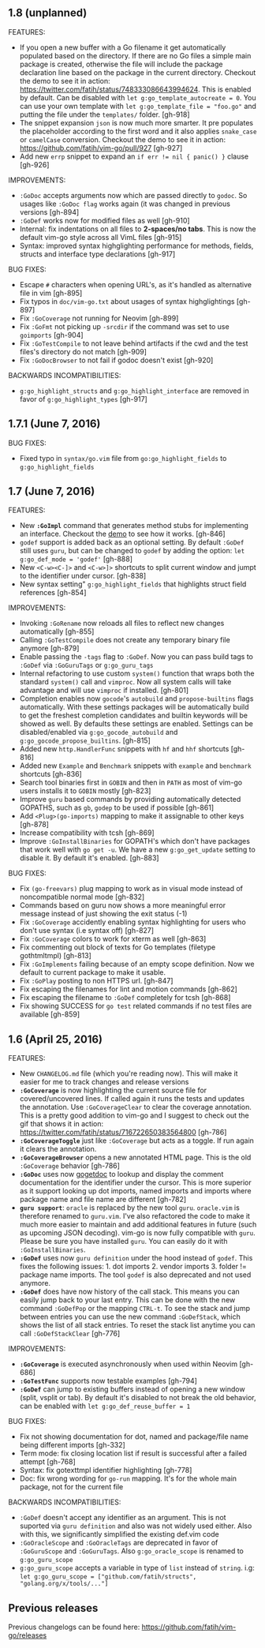 ## 1.8 (unplanned)

FEATURES:

* If you open a new buffer with a Go filename it get automatically populated based on the directory. If there are no Go files a simple main package is created, otherwise the file will include the package declaration line based on the package in the current directory. Checkout the demo to see it in action: https://twitter.com/fatih/status/748333086643994624. This is enabled by default. Can be disabled with `let g:go_template_autocreate = 0`. You can use your own template with `let g:go_template_file = "foo.go"` and putting the file under the `templates/` folder. [gh-918]
* The snippet expansion `json` is now much more smarter. It pre populates the placeholder according to the first word and it also applies `snake_case` or `camelCase` conversion. Checkout the demo to see it in action: https://github.com/fatih/vim-go/pull/927 [gh-927]
* Add new `errp` snippet to expand an `if err != nil { panic() }` clause [gh-926] 

IMPROVEMENTS:
* `:GoDoc` accepts arguments now which are passed directly to `godoc`. So usages like `:GoDoc flag` works again (it was changed in previous versions [gh-894]
* `:GoDef` works now for modified files as well [gh-910]
* Internal: fix indentations on all files to **2-spaces/no tabs**. This is now the default vim-go style across all VimL files [gh-915]
* Syntax: improved syntax highglighting performance for methods, fields, structs and interface type declarations [gh-917]

BUG FIXES:

* Escape `#` characters when opening URL's, as it's handled as alternative file in vim [gh-895]
* Fix typos in `doc/vim-go.txt` about usages of syntax highglightings [gh-897]
* Fix `:GoCoverage` not running for Neovim [gh-899]
* Fix `:GoFmt` not picking up `-srcdir` if the command was set to use `goimports` [gh-904]
* Fix `:GoTestCompile` to not leave behind artifacts if the cwd and the test files's directory do not match [gh-909]
* Fix `:GoDocBrowser` to not fail if godoc doesn't exist [gh-920]

BACKWARDS INCOMPATIBILITIES:

* `g:go_highlight_structs` and `g:go_highlight_interface` are removed in favor of `g:go_highlight_types` [gh-917]


## 1.7.1 (June 7, 2016)

BUG FIXES:
* Fixed typo in `syntax/go.vim` file from `go:go_highlight_fields` to `g:go_highlight_fields`

## 1.7 (June 7, 2016)

FEATURES:

* New **`:GoImpl`** command that generates method stubs for implementing an interface. Checkout the [demo](https://twitter.com/fatih/status/729991365581545472) to see how it works. [gh-846]
* `godef` support is added back as an optional setting.  By default `:GoDef` still uses `guru`, but can be changed to `godef` by adding the option: `let g:go_def_mode = 'godef'` [gh-888]
* New `<C-w><C-]>` and `<C-w>]>` shortcuts to split current window and jumpt to the identifier under cursor. [gh-838]
* New syntax setting" `g:go_highlight_fields` that highlights struct field references [gh-854]

IMPROVEMENTS:

* Invoking `:GoRename` now reloads all files to reflect new changes automatically [gh-855]
* Calling `:GoTestCompile` does not create any temporary binary file anymore [gh-879]
* Enable passing the `-tags` flag to `:GoDef`. Now you can pass build tags to `:GoDef` via `:GoGuruTags` or `g:go_guru_tags`
* Internal refactoring to use custom `system()` function that wraps both the standard `system()` call and `vimproc`. Now all system calls will take advantage and will use `vimproc` if installed. [gh-801]
* Completion enables now `gocode`'s `autobuild` and `propose-builtins` flags automatically. With these settings packages will be automatically build to get the freshest completion candidates and builtin keywords will be showed as well. By defaults these settings are enabled. Settings can be disabled/enabled via `g:go_gocode_autobuild` and `g:go_gocode_propose_builtins`. [gh-815]
* Added new `http.HandlerFunc` snippets with `hf` and `hhf` shortcuts [gh-816]
* Added new `Example` and `Benchmark` snippets with `example` and `benchmark` shortcuts [gh-836]
* Search tool binaries first in `GOBIN` and then in `PATH` as most of vim-go users installs it to `GOBIN` mostly [gh-823]
* Improve `guru` based commands by providing automatically detected GOPATHS, such as `gb`, `godep` to be used if possible [gh-861]
* Add `<Plug>(go-imports)` mapping to make it assignable to other keys [gh-878]
* Increase compatibility with tcsh [gh-869]
* Improve `:GoInstallBinaries` for GOPATH's which don't have packages that work well with `go get -u`. We have a new `g:go_get_update` setting to disable it. By default it's enabled. [gh-883]



BUG FIXES:
* Fix `(go-freevars)` plug mapping to work as in visual mode instead of noncompatible normal mode [gh-832]
* Commands based on guru now shows a more meaningful error message instead of just showing the exit status (-1)
* Fix `:GoCoverage` accidently enabling syntax highlighting for users who don't use syntax (i.e syntax off) [gh-827]
* Fix `:GoCoverage` colors to work for xterm as well [gh-863]
* Fix commenting out block of texts for Go templates (filetype gothtmltmpl) [gh-813]
* Fix `:GoImplements` failing because of an empty scope definition. Now we default to current package to make it usable.
* Fix `:GoPlay` posting to non HTTPS url. [gh-847]
* Fix escaping the filenames for lint and motion commands [gh-862]
* Fix escaping the filename to `:GoDef` completely for tcsh [gh-868]
* Fix showing SUCCESS for `go test` related commands if no test files are available [gh-859]



## 1.6 (April 25, 2016)

FEATURES:

* New `CHANGELOG.md` file (which you're reading now). This will make it easier
  for me to track changes and release versions
* **`:GoCoverage`** is now highlighting the current source file for
  covered/uncovered lines. If called again it runs the tests and updates the
  annotation. Use `:GoCoverageClear` to clear the coverage annotation.
  This is a pretty good addition to vim-go and I suggest to check out the gif
  that shows it in action: https://twitter.com/fatih/status/716722650383564800
  [gh-786]
* **`:GoCoverageToggle`** just like `:GoCoverage` but acts as a toggle. If run
  again it clears the annotation.
* **`:GoCoverageBrowser`** opens a new annotated HTML page. This is the old
  `:GoCoverage` behavior [gh-786]
* **`:GoDoc`** uses now [gogetdoc](https://github.com/zmb3/gogetdoc) to
  lookup and display the comment documentation for the identifier under the
  cursor. This is more superior as it support looking up dot imports, named
  imports and imports where package name and file name are different [gh-782]
* **`guru support`**: `oracle` is replaced by the new tool `guru`. `oracle.vim`
  is therefore renamed to `guru.vim`. I've also refactored the code to make it
  much more easier to maintain and add additional features in future (such as
  upcoming JSON decoding). vim-go is now fully compatible with `guru`. Please
  be sure you have installed `guru`. You can easily do it with
  `:GoInstallBinaries`.
* **`:GoDef`** uses now `guru definition` under the hood instead of `godef`.
  This fixes the following issues: 1. dot imports 2. vendor imports 3. folder
  != package name imports. The tool `godef` is also deprecated and not used
  anymore.
* **`:GoDef`** does have now history of the call stack. This means you can
  easily jump back to your last entry. This can be done with the new command
  `:GoDefPop` or the mapping `CTRL-t`. To see the stack and jump between entries
  you can use the new command `:GoDefStack`, which shows the list of all stack
  entries. To reset the stack list anytime you can call `:GoDefStackClear`
  [gh-776]

IMPROVEMENTS:

* **`:GoCoverage`** is executed asynchronously when used within Neovim [gh-686]
* **`:GoTestFunc`** supports now testable examples [gh-794]
* **`:GoDef`** can jump to existing buffers instead of opening a new window
  (split, vsplit or tab). By default it's disabled to not break the old
  behavior, can be enabled with `let g:go_def_reuse_buffer = 1`

BUG FIXES:

* Fix not showing documentation for dot, named and package/file name being different imports [gh-332]
* Term mode: fix closing location list if result is successful after a failed attempt [gh-768]
* Syntax: fix gotexttmpl identifier highlighting [gh-778]
* Doc: fix wrong wording for `go-run` mapping. It's for the whole main package,
  not for the current file

BACKWARDS INCOMPATIBILITIES:

* `:GoDef` doesn't accept any identifier as an argument. This is not suported
  via `guru definition` and also was not widely used either. Also with this, we
  significantly simplified the existing def.vim code
* `:GoOracleScope`  and `:GoOracleTags` are deprecated in favor of
  `:GoGuruScope` and `:GoGuruTags`. Also `g:go_oracle_scope` is renamed to
  `g:go_guru_scope`
* `g:go_guru_scope` accepts a variable in type of `list` instead of `string`.
  i.g: `let g:go_guru_scope = ["github.com/fatih/structs", "golang.org/x/tools/..."]`


## Previous releases

Previous changelogs can be found here: https://github.com/fatih/vim-go/releases

